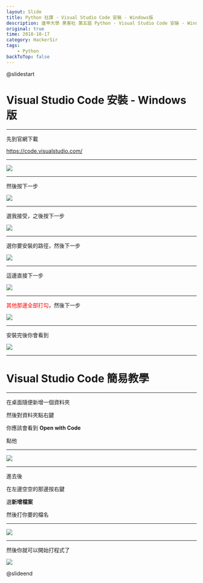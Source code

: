 ```yaml
---
layout: Slide
title: Python 社課 - Visual Studio Code 安裝 - Windows版
description: 逢甲大學 黑客社 第五屆 Python - Visual Studio Code 安裝 - Windows版 教學簡報
original: true
time: 2018-10-17
category: HackerSir
tags:
    - Python
backToTop: false
---
```


@slidestart

# Visual Studio Code 安裝 - Windows版

---

先到官網下載

<a href="https://code.visualstudio.com/" target="_blank" data-preview-link="false">https://code.visualstudio.com/</a>

---

![](1.png)

---

然後按下一步

![](2.png)

---

選我接受，之後按下一步

![](3.png)

---

選你要安裝的路徑，然後下一步

![](4.png)

---

這邊直接下一步

![](5.png)

---

<font color="red">其他那邊全部打勾</font>，然後下一步

![](6.png)

---

安裝完後你會看到

![](7.png)

---

# Visual Studio Code 簡易教學

---

在桌面隨便新增一個資料夾

然後對資料夾點右鍵

你應該會看到 **Open with Code**

點他

---

![](8.png)

---

進去後

在左邊空空的那邊按右鍵

選**新增檔案**

然後打你要的檔名

---

![](9.png)

---

然後你就可以開始打程式了

![](10.png)

@slideend
